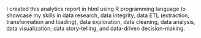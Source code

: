 I created this analytics report in html using R programming language to showcase my skills in data research, data integrity, data ETL (extraction, transformation and loading), data exploration, data cleaning, data analysis, data visualization, data story-telling, and data-driven decision-making.
